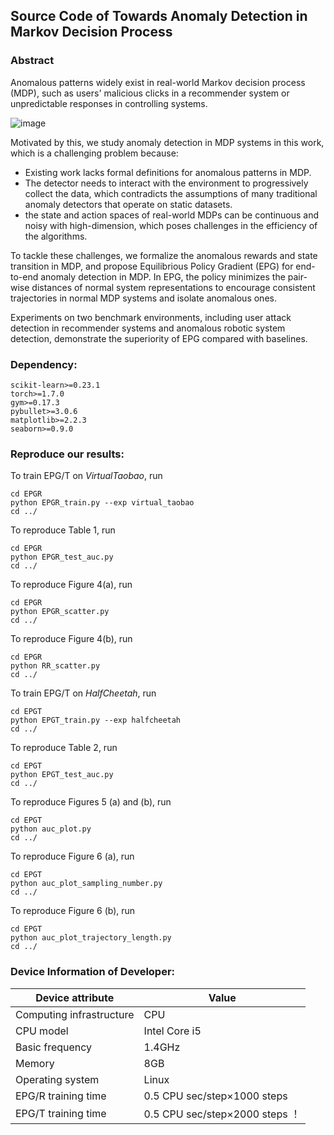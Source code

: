 ## Source Code of Towards Anomaly Detection in Markov Decision Process


### Abstract
Anomalous patterns widely exist in real-world Markov decision process (MDP), such as users' malicious clicks in a recommender system or unpredictable responses in controlling systems.

![image](https://anonymous.4open.science/repository/b63dff18-e85f-4c10-88dc-c97180d4c67f/EPGR/figure/user_attack_recsim.png)

Motivated by this, we study anomaly detection in MDP systems in this work, which is a challenging problem because:

- Existing work lacks formal definitions for anomalous patterns in MDP.
- The detector needs to interact with the environment to progressively collect the data, which contradicts the assumptions of many traditional anomaly detectors that operate on static datasets.
- the state and action spaces of real-world MDPs can be continuous and noisy with high-dimension, which poses challenges in the efficiency of the algorithms. 

To tackle these challenges, we formalize the anomalous rewards and state transition in MDP, and propose Equilibrious Policy Gradient (EPG) for end-to-end anomaly detection in MDP. 
In EPG, the policy minimizes the pair-wise distances of normal system representations to encourage consistent trajectories in normal MDP systems and isolate anomalous ones. 

Experiments on two benchmark environments, including user attack detection in recommender systems and anomalous robotic system detection, demonstrate the superiority of EPG compared with baselines.


### Dependency:
````angular2html
scikit-learn>=0.23.1
torch>=1.7.0 
gym>=0.17.3
pybullet>=3.0.6
matplotlib>=2.2.3
seaborn>=0.9.0
````

### Reproduce our results:

To train EPG/T on *VirtualTaobao*, run
````angular2html
cd EPGR
python EPGR_train.py --exp virtual_taobao
cd ../
````

To reproduce Table 1, run 
````angular2html
cd EPGR
python EPGR_test_auc.py
cd ../
````

To reproduce Figure 4(a), run
````angular2html
cd EPGR
python EPGR_scatter.py
cd ../
````

To reproduce Figure 4(b), run
````angular2html
cd EPGR
python RR_scatter.py
cd ../
````

To train EPG/T on *HalfCheetah*, run
````angular2html
cd EPGT
python EPGT_train.py --exp halfcheetah
cd ../
````

To reproduce Table 2, run
````angular2html
cd EPGT
python EPGT_test_auc.py 
cd ../
````

To reproduce Figures 5 (a) and (b), run 
````angular2html
cd EPGT
python auc_plot.py
cd ../
````

To reproduce Figure 6 (a), run
````angular2html
cd EPGT
python auc_plot_sampling_number.py
cd ../
````

To reproduce Figure 6 (b), run
````angular2html
cd EPGT
python auc_plot_trajectory_length.py
cd ../
````

### Device Information of Developer:

| Device attribute | Value |
| ---------------- | ----- |
| Computing infrastructure | CPU |
| CPU model | Intel Core i5 |
| Basic frequency | 1.4GHz |
| Memory | 8GB |
| Operating system | Linux |
| EPG/R training time | 0.5 CPU sec/step×1000 steps  |
| EPG/T training time | 0.5 CPU sec/step×2000 steps  ！